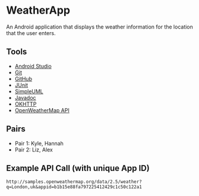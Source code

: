 # WeatherApp
An Android application that displays the weather information for the location that the user enters.


## Tools
- [Android Studio](https://developer.android.com/studio/index.html)
- [Git](https://git-scm.com/)
- [GitHub](https://github.com/)
- [JUnit](http://junit.org/junit4/)
- [SimpleUML](https://plugins.jetbrains.com/idea/plugin/4946-simpleumlce)
- [Javadoc](http://www.oracle.com/technetwork/articles/java/index-jsp-135444.html)
- [OKHTTP](https://github.com/square/okhttp)
- [OpenWeatherMap API](https://openweathermap.org/current)

## Pairs
- Pair 1: Kyle, Hannah
- Pair 2: Liz, Alex

## Example API Call (with unique App ID)
`http://samples.openweathermap.org/data/2.5/weather?q=London,uk&appid=b1b15e88fa797225412429c1c50c122a1`
